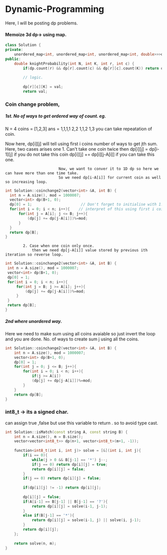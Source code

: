 # Dynamic-Programming
Here, I will be posting dp problems.


#### Memoize 3d dp-> using map.
```cpp
class Solution {
private:
    unordered_map<int, unordered_map<int, unordered_map<int, double>>>dp;
public:
    double knightProbability(int N, int K, int r, int c) {
        if(dp.count(r) && dp[r].count(c) && dp[r][c].count(K)) return dp[r][c][K];
        
        // logic.
        
        dp[r][c][K] = val;
        return val;
```

### Coin change problem, 
##### 1st. No of ways to get ordered way of count. eg. 
N = 4 coins = [1,2,3] 
ans = 1,1,1,1   2,2  1,1,2   1,3 
you can take repeatation of coin.

Now here, dp[i][j] will tell using first i coins number of ways to get jth sum. 
Here, two cases arises one 1. Can't take one coin twice then 
                                dp[i][j] = dp[i-1][j] if you do not take this coin
                                dp[i][j] += dp[i][j-A[i]] if you can take this one.
                            
                            Now, we want to conver it to 1D dp so here we can have more than one time take. 
                            So we need dp[i-A[i]] for current coin as well so increasing loop.
  
  ```cpp
  int Solution::coinchange2(vector<int> &A, int B) {
    int n = A.size(), mod = 1000007;
    vector<int> dp(B+1, 0);
    dp[0] = 1;                      // Don't forget to initialise with 1. 
    for(int i = 0; i < n; i++){    // interpret of this using first i coins total ways to get jth sum. 
        for(int j = A[i]; j <= B; j++){
            (dp[j] += dp[j-A[i]])%=mod;
        }
    }
    return dp[B];
}
```

            2. Case when one coin only once.
                then we need dp[j-A[i]] value stored by previous ith iteration so reverse loop.
   
   ```cpp
   int Solution::coinchange2(vector<int> &A, int B) {
    int n = A.size(), mod = 1000007;
    vector<int> dp(B+1, 0);
    dp[0] = 1;
    for(int i = 0; i < n; i++){
        for(int j = B; j >= A[i]; j++){
            (dp[j] += dp[j-A[i]])%=mod;
        }
    }
    return dp[B];
}
```

##### 2nd where unordered way.
Here we need to make sum using all coins avaiable so just invert the loop and you are done.
No. of ways to create sum j using all the coins. 

```cpp
int Solution::coinchange2(vector<int> &A, int B) {
    int n = A.size(), mod = 1000007;
    vector<int> dp(B+1, 0);
    dp[0] = 1;
    for(int j = 0; j <= B; j++){
        for(int i = 0; i < n; i++){
            if(j >= A[i])
            (dp[j] += dp[j-A[i]])%=mod;
        }
    }
    return dp[B];
}

```

### int8_t -> its a signed char.
can assign true ,false but use this variable to return . so to avoid type cast.
```cpp
int Solution::isMatch(const string A, const string B) {
    int n = A.size(), m = B.size();
    vector<vector<int8_t>> dp(n+1, vector<int8_t>(m+1, -1));
    
    function<int8_t(int i, int j)> solve = [&](int i, int j){
        if(i == 0){
            while(j > 0 && B[j-1] == '*') j--;
            if(j == 0) return dp[i][j] = true;
            return dp[i][j] = false;
        }   
        if(j == 0) return dp[i][j] = false;
        
        if(dp[i][j] != -1) return dp[i][j];
        
        dp[i][j] = false;
        if(A[i-1] == B[j-1] || B[j-1] == '?'){
            return dp[i][j] = solve(i-1, j-1);
        }
        else if(B[j-1] == '*'){
            return dp[i][j] = solve(i-1, j) || solve(i, j-1);
        }
        return dp[i][j];
    }; 
    
    return solve(n, m);
}
```

                                
                    
